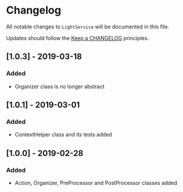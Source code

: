 # Changelog

All notable changes to `LightService` will be documented in this file.

Updates should follow the [Keep a CHANGELOG](http://keepachangelog.com/) principles.

## [1.0.3] - 2019-03-18

### Added
- Organizer class is no longer abstract

## [1.0.1] - 2019-03-01

### Added
- ContextHelper class and its tests added

## [1.0.0] - 2019-02-28

### Added
- Action, Organizer, PreProcessor and PostProcessor classes added
